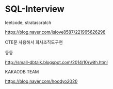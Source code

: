 # SQL-Interview
leetcode, stratascratch


https://blog.naver.com/islove8587/221965626298


CTE문 사용해서 회사조직도구현

등등

http://small-dbtalk.blogspot.com/2014/10/with.html

KAKAODB TEAM



https://blog.naver.com/hoodyo2020
